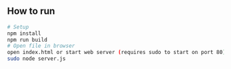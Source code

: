 ## How to run

```bash
# Setup
npm install
npm run build
# Open file in browser
open index.html or start web server (requires sudo to start on port 80):
sudo node server.js
```
